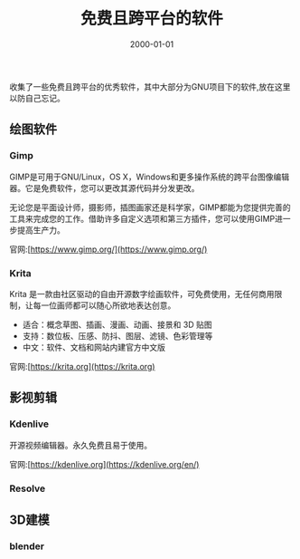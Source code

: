 ﻿---
layout: page
title: 免费且跨平台的软件
date: 2000-01-01
categories: 
Author:  
tags: 
comments: 
toc: 
pinned: 
description: Free and Cross-platform software
---

收集了一些免费且跨平台的优秀软件，其中大部分为GNU项目下的软件,放在这里以防自己忘记。

## 绘图软件

### Gimp

GIMP是可用于GNU/Linux，OS X，Windows和更多操作系统的跨平台图像编辑器。它是免费软件，您可以更改其源代码并分发更改。

无论您是平面设计师，摄影师，插图画家还是科学家，GIMP都能为您提供完善的工具来完成您的工作。借助许多自定义选项和第三方插件，您可以使用GIMP进一步提高生产力。

官网:[https://www.gimp.org/](https://www.gimp.org/)

### Krita

Krita 是一款由社区驱动的自由开源数字绘画软件，可免费使用，无任何商用限制，让每一位画师都可以随心所欲地表达创意。

* 适合：概念草图、插画、漫画、动画、接景和 3D 贴图
* 支持：数位板、压感、防抖、图层、滤镜、色彩管理等
* 中文：软件、文档和网站内建官方中文版

官网:[https://krita.org](https://krita.org)

## 影视剪辑

### Kdenlive

开源视频编辑器。永久免费且易于使用。

官网:[https://kdenlive.org](https://kdenlive.org/en/)

### Resolve

## 3D建模

### blender
